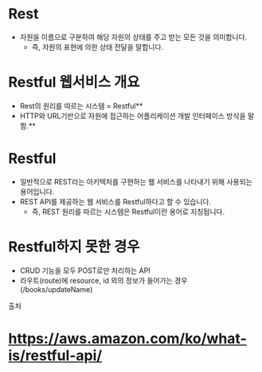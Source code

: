 # Rest
- 자원을 이름으로 구분하여 해당 자원의 상태를 주고 받는 모든 것을 의미합니다.
   - 즉, 자원의 표현에 의한 상태 전달을 말합니다.
  
# Restful 웹서비스 개요
- Rest의 원리를 따르는 시스템 = Restful**
- HTTP와 URL기반으로 자원에 접근하는 어플리케이션 개발 인터페이스 방식을 말함.**

# Restful
- 일반적으로 REST라는 아키텍처를 구현하는 웹 서비스를 나타내기 위해 사용되는 용어입니다.
- REST API를 제공하는 웹 서비스를 Restful하다고 할 수 있습니다.
  - 즉, REST 원리를 따르는 시스템은 Restful이란 용어로 지칭됩니다.

# Restful하지 못한 경우
- CRUD 기능을 모두 POST로만 처리하는 API
- 라우트(route)에 resource, id 외의 정보가 들어가는 경우(/books/updateName)


출처
# https://aws.amazon.com/ko/what-is/restful-api/